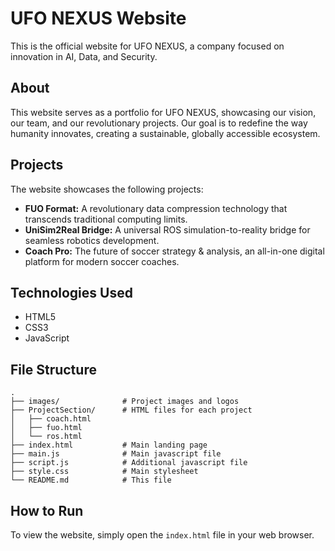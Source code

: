 # UFO NEXUS Website

This is the official website for UFO NEXUS, a company focused on innovation in AI, Data, and Security.

## About

This website serves as a portfolio for UFO NEXUS, showcasing our vision, our team, and our revolutionary projects. Our goal is to redefine the way humanity innovates, creating a sustainable, globally accessible ecosystem.

## Projects

The website showcases the following projects:

*   **FUO Format:** A revolutionary data compression technology that transcends traditional computing limits.
*   **UniSim2Real Bridge:** A universal ROS simulation-to-reality bridge for seamless robotics development.
*   **Coach Pro:** The future of soccer strategy & analysis, an all-in-one digital platform for modern soccer coaches.

## Technologies Used

*   HTML5
*   CSS3
*   JavaScript

## File Structure

```
.
├── images/              # Project images and logos
├── ProjectSection/      # HTML files for each project
│   ├── coach.html
│   ├── fuo.html
│   └── ros.html
├── index.html           # Main landing page
├── main.js              # Main javascript file
├── script.js            # Additional javascript file
├── style.css            # Main stylesheet
└── README.md            # This file
```

## How to Run

To view the website, simply open the `index.html` file in your web browser.
